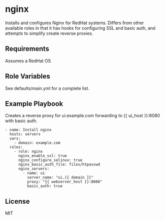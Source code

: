 nginx
=====

Installs and configures Nginx for RedHat systems. Differs from other available roles in that it has hooks for configuring SSL and basic auth, and attempts to simplify create reverse proxies.

Requirements
------------

Assumes a RedHat OS

Role Variables
--------------

See defaults/main.yml for a complete list.

Example Playbook
----------------

Creates a reverse proxy for ui.example.com forwarding to {{ ui_host }}:8080 with basic auth.

    - name: Install nginx
      hosts: servers
      vars:
        - domain: example.com
      roles:
        - role: nginx
          nginx_enable_ssl: true
          nginx_configure_selinux: true
          nginx_basic_auth_file: files/htpasswd
          nginx_servers:
            - name: ui
              server_name: "ui.{{ domain }}"
              proxy: "{{ webserver_host }}:8080"
              basic_auth: true

License
-------

MIT

